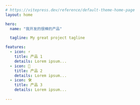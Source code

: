 ```yaml
---
# https://vitepress.dev/reference/default-theme-home-page
layout: home

hero:
  name: "我开发的很棒的产品"

  tagline: My great project tagline

features:
  - icon: ⚡️
    title: 产品 1
    details: Lorem ipsum...
  - icon: 🖖
    title: 产品 2
    details: Lorem ipsum...
  - icon: 🛠️
    title: 产品 3
    details: Lorem ipsum...
    
---
```


